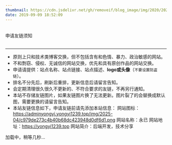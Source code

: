 ```yaml
---
thumbnail: https://cdn.jsdelivr.net/gh/removeif/blog_image/img/2020/20201030170457.png
date: 2019-09-09 18:52:09
---
```

<div class="friend-title-item"><br>申请友链须知<br><br><hr></div>

- 原则上只和技术类博客交换，但不包括含有和色情、暴力、政治敏感的网站。
- 不和剽窃、侵权、无诚信的网站交换，优先和具有原创作品的网站交换。
- 申请请提供：站点名称、站点链接、站点描述、**logo或头像**（`不要设置防盗链`）。
- 排名不分先后，刷新后重排，更新信息后请留言告知。
- 会定期清理很久很久不更新的、不符合要求的友链，不再另行通知。
- 本站不存储友链图片，如果友链图片换了无法更新。图片裂了的会替换成默认图，需要更换的请留言告知。
- 本站友链信息如下，申请友链前请先添加本站信息：
    网站图标：https://adminyongyi.yongyi1239.top/img/2025-04/c979de273c4b40b68dc423948d0df6d1.png
    网站名称：永已
    网站地址：https://yongyi1239.top
    网站简介：后端开发，技术分享


<script type="text/javascript" defer src="/js/friend.js"></script>
<div class="links-content">加载中，稍等几秒...</div>